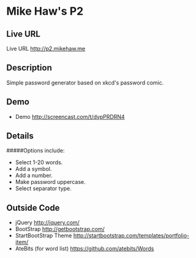 # Mike Haw's P2

## Live URL
Live URL <http://p2.mikehaw.me>

## Description
Simple password generator based on xkcd's password comic. 

## Demo
+ Demo <http://screencast.com/t/dvpPRDRN4>

## Details
#####Options include:

+ Select 1-20 words.
+ Add a symbol.
+ Add a number.
+ Make password uppercase.
+ Select separator type.


## Outside Code
+ jQuery <http://jquery.com/>
+ BootStrap <http://getbootstrap.com/>
+ StartBootStrap Theme <http://startbootstrap.com/templates/portfolio-item/>
+ AteBits (for word list) <https://github.com/atebits/Words>